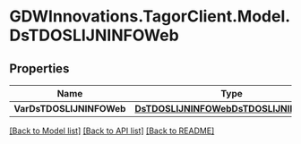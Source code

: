 # GDWInnovations.TagorClient.Model.DsTDOSLIJNINFOWeb

## Properties

Name | Type | Description | Notes
------------ | ------------- | ------------- | -------------
**VarDsTDOSLIJNINFOWeb** | [**DsTDOSLIJNINFOWebDsTDOSLIJNINFOWeb**](DsTDOSLIJNINFOWebDsTDOSLIJNINFOWeb.md) |  | [optional] 

[[Back to Model list]](../README.md#documentation-for-models) [[Back to API list]](../README.md#documentation-for-api-endpoints) [[Back to README]](../README.md)

